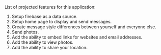 List of projected features for this application:
1. Setup firebase as a data source.
2. Setup home page to display and send messages.
3. Create message style differences between yourself and everyone else.
4. Send photos.
5. Add the ability to embed links for websites and email addresses.
6. Add the ability to view photos.
7. Add the ability to share your location.